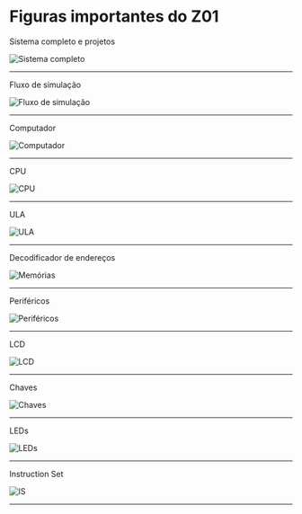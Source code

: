 # Figuras importantes do Z01

Sistema completo e projetos

![Sistema completo](g2844.png)

---------

Fluxo de simulação

![Fluxo de simulação](g108970.png)

---------

Computador

![Computador](g5456.png)

---------

CPU

![CPU](g8825.png)

---------

ULA

![ULA](image4204.png)

---------

Decodificador de endereços 

![Memórias](layer1-0.png)

---------

Periféricos

![Periféricos](g4158.png)

---------

LCD

![LCD](g108224.png)

---------

Chaves

![Chaves](g8676.png)

---------

LEDs

![LEDs](g8749.png)

---------

Instruction Set

![IS](surface126952.png)

---------
